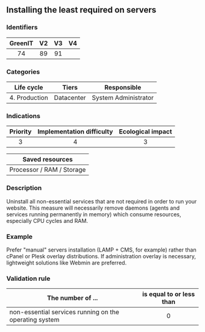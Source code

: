 ## Installing the least required on servers

### Identifiers

| GreenIT |  V2  |  V3  |  V4  |
|:-------:|:----:|:----:|:----:|
|   74   | 89  | 91  |      |

### Categories

| Life cycle |  Tiers  |  Responsible  |
|:---------:|:----:|:----:|
| 4. Production | Datacenter | System Administrator |

### Indications

| Priority |      Implementation difficulty       |  Ecological impact    |
|:-------------------:|:-------------------------:|:---------------------:|
| 3 | 4 | 3 |

|Saved resources                                    |
|:----------------------------------------------------------:|
|  Processor / RAM / Storage  |

### Description

Uninstall all non-essential services that are not required in order to run your website. This measure will necessarily remove daemons (agents and services running permanently in memory) which consume resources, especially CPU cycles and RAM.

### Example

Prefer "manual" servers installation (LAMP + CMS, for example) rather than cPanel or Plesk overlay distributions. If administration overlay is necessary, lightweight solutions like Webmin are preferred.

### Validation rule

| The number of ...     | is equal to or less than   |  
|-------------------|:-------------------------:|
| non-essential services running on the operating system  |  0 |
